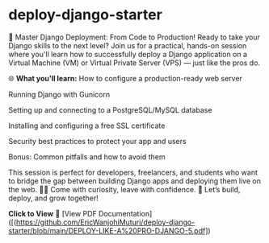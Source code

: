 # deploy-django-starter
🚀 Master Django Deployment: From Code to Production!  Ready to take your Django skills to the next level? Join us for a practical, hands-on session where you'll learn how to successfully deploy a Django application on a Virtual Machine (VM) or Virtual Private Server (VPS) — just like the pros do.

🌐 **What you'll learn:**
How to configure a production-ready web server

Running Django with Gunicorn

Setting up and connecting to a PostgreSQL/MySQL database

Installing and configuring a free SSL certificate

Security best practices to protect your app and users

Bonus: Common pitfalls and how to avoid them

This session is perfect for developers, freelancers, and students who want to bridge the gap between building Django apps and deploying them live on the web.
👨‍💻 Come with curiosity, leave with confidence.
📌 Let’s build, deploy, and grow together!

**Click to View** 📄 [View PDF Documentation]([(https://github.com/EricWanjohiMuturi/deploy-django-starter/blob/main/DEPLOY-LIKE-A%20PRO-DJANGO-5.pdf])
